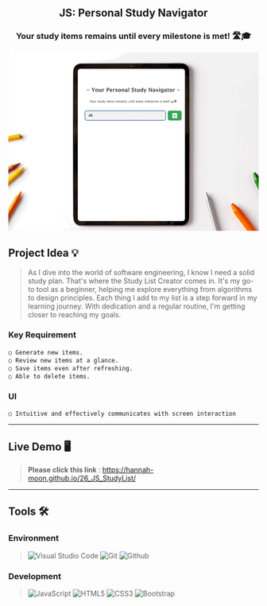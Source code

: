 <h2 align="center">
  JS: Personal Study Navigator <br/>
</h2>

<h3 align="center">
  Your study items remains until every milestone is met! 🛣️🎓
</h3>

<div align="center">
<img width="700" alt="image" src="assets/StudyList.gif">
</div>


## Project Idea 💡
> As I dive into the world of software engineering, I know I need a solid study plan. That's where the Study List Creator comes in. It's my go-to tool as a beginner, helping me explore everything from algorithms to design principles. Each thing I add to my list is a step forward in my learning journey. With dedication and a regular routine, I'm getting closer to reaching my goals.

### Key Requirement
    ○ Generate new items.
    ○ Review new items at a glance.
    ○ Save items even after refreshing.
    ○ Able to delete items.

### UI 
    ○ Intuitive and effectively communicates with screen interaction 

---
## Live Demo 🖥️

> **Please click this link** :  https://hannah-moon.github.io/26_JS_StudyList/<br>

---
## Tools 🛠️

### Environment
> ![Visual Studio Code](https://img.shields.io/badge/Visual%20Studio%20Code-007ACC?style=for-the-badge&logo=Visual%20Studio%20Code&logoColor=white)
> ![Git](https://img.shields.io/badge/Git-F05032?style=for-the-badge&logo=Git&logoColor=white)
> ![Github](https://img.shields.io/badge/GitHub-181717?style=for-the-badge&logo=GitHub&logoColor=white)             

### Development
> ![JavaScript](https://img.shields.io/badge/JavaScript-F7DF1E?style=for-the-badge&logo=Javascript&logoColor=white)
> ![HTML5](https://img.shields.io/badge/html5-%23E34F26.svg?style=for-the-badge&logo=html5&logoColor=white)
> ![CSS3](https://img.shields.io/badge/css3-%231572B6.svg?style=for-the-badge&logo=css3&logoColor=white)
> ![Bootstrap](https://img.shields.io/badge/Bootstrap-7952B3?style=for-the-badge&logo=Bootstrap&logoColor=white)


